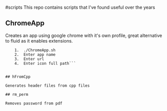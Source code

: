 #scripts
This repo contains scripts that I've found useful over the years

## ChromeApp

Creates an app using google chrome with it's own profile, great alternative to fluid as it enables extensions.
``` 
    1.  ./ChromeApp.sh
    2.  Enter app name
    3.  Enter url
    4.  Enter icon full path```


## hFromCpp

Generates header files from cpp files

## rm_perm

Removes password from pdf


